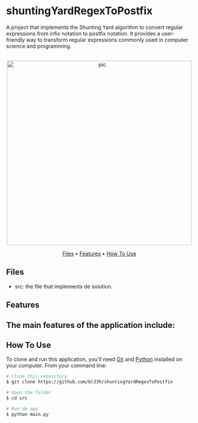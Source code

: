 # shuntingYardRegexToPostfix
A project that implements the Shunting Yard algorithm to convert regular expressions from infix notation to postfix notation. It provides a user-friendly way to transform regular expressions commonly used in computer science and programming.

<p align="center">
  <br>
  <img src="https://res.cloudinary.com/practicaldev/image/fetch/s--F3fsec7d--/c_imagga_scale,f_auto,fl_progressive,h_720,q_auto,w_1280/https://dev-to-uploads.s3.amazonaws.com/uploads/articles/wqg2irh8hrshavdjnz6d.png" alt="pic" width="500">
  <br>
</p>
<p align="center" >
  <a href="#Files">Files</a> •
  <a href="#Features">Features</a> •
  <a href="#how-to-use">How To Use</a> 
</p>

## Files
- src: the file that implements de solution.

## Features

The main features of the application include:
- 

## How To Use
To clone and run this application, you'll need [Git](https://git-scm.com) and [Python](https://www.python.org/downloads/) installed on your computer. From your command line:

```bash
# Clone this repository
$ git clone https://github.com/bl33h/shuntingYardRegexToPostfix

# Open the folder
$ cd src

# Run de app
$ python main.py
```
